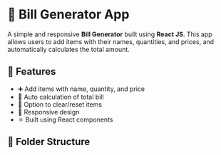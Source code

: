 # 🧾 Bill Generator App

A simple and responsive **Bill Generator** built using **React JS**. This app allows users to add items with their names, quantities, and prices, and automatically calculates the total amount.

## 🚀 Features

- ➕ Add items with name, quantity, and price  
- 🧮 Auto calculation of total bill  
- 🧹 Option to clear/reset items  
- 📱 Responsive design  
- ⚛️ Built using React components

## 📁 Folder Structure

